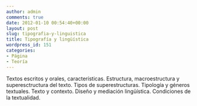 ```yaml
---
author: admin
comments: true
date: 2012-01-10 00:54:40+00:00
layout: post
slug: tipografia-y-linguistica
title: Tipografía y lingüística
wordpress_id: 151
categories:
- Página
- Teoría
---
```


Textos escritos y orales, características. Estructura, macroestructura y superesctructura del texto. Tipos de superestructuras. Tipología y géneros textuales. Texto y contexto. Diseño y mediación lingüística. Condiciones de la textualidad.
